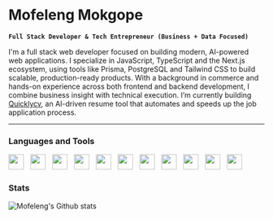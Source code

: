 # Mofeleng Mokgope

**`Full Stack Developer & Tech Entrepreneur (Business + Data Focused)`**

I'm a full stack web developer focused on building modern, AI-powered web applications. I specialize in JavaScript, TypeScript and the Next.js ecosystem, using tools like Prisma, PostgreSQL and Tailwind CSS to build scalable, production-ready products. With a background in commerce and hands-on experience across both frontend and backend development, I combine business insight with technical execution. I’m currently building [Quicklycv](https://www.quicklycv.com/), an AI-driven resume tool that automates and speeds up the job application process.

---

### Languages and Tools

<img align="left" alt="" width="30px" style="padding-right:10px" src="https://cdn.jsdelivr.net/gh/devicons/devicon@latest/icons/javascript/javascript-original.svg"/>
<img align="left" alt="" width="30px" style="padding-right:10px" src="https://cdn.jsdelivr.net/gh/devicons/devicon@latest/icons/typescript/typescript-original.svg"/>
<img align="left" alt="" width="30px" style="padding-right:10px" src="https://cdn.jsdelivr.net/gh/devicons/devicon@latest/icons/python/python-original.svg"/>
<img align="left" alt="" width="30px" style="padding-right:10px" src="https://cdn.jsdelivr.net/gh/devicons/devicon@latest/icons/pandas/pandas-original-wordmark.svg"/>
<img align="left" alt="" width="30px" style="padding-right:10px" src="https://cdn.jsdelivr.net/gh/devicons/devicon@latest/icons/numpy/numpy-original-wordmark.svg"/>
<img align="left" alt="" width="30px" style="padding-right:10px" src="https://cdn.jsdelivr.net/gh/devicons/devicon@latest/icons/nodejs/nodejs-original-wordmark.svg"/>
<img align="left" alt="" width="30px" style="padding-right:10px" src="https://cdn.jsdelivr.net/gh/devicons/devicon@latest/icons/react/react-original.svg"/>
<img align="left" alt="" width="30px" style="padding-right:10px" src="https://cdn.jsdelivr.net/gh/devicons/devicon@latest/icons/nextjs/nextjs-original.svg"/>
<img align="left" alt="" width="30px" style="padding-right:10px" src="https://cdn.jsdelivr.net/gh/devicons/devicon@latest/icons/graphql/graphql-plain-wordmark.svg"/>
<img align="left" alt="" width="30px" style="padding-right:10px" src="https://cdn.jsdelivr.net/gh/devicons/devicon@latest/icons/postgresql/postgresql-original.svg"/>
<img align="left" alt="" width="30px" style="padding-right:10px" src="https://cdn.jsdelivr.net/gh/devicons/devicon@latest/icons/mongodb/mongodb-original.svg"/>
<br/>

#

### Stats

![Mofeleng's Github stats](https://github-readme-stats.vercel.app/api?username=Mofeleng&show_icons=true&theme=gruvbox)